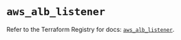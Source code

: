 # `aws_alb_listener`

Refer to the Terraform Registry for docs: [`aws_alb_listener`](https://registry.terraform.io/providers/hashicorp/aws/5.62.0/docs/resources/alb_listener).
